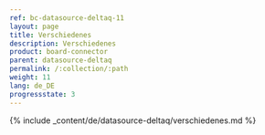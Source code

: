 ```yaml
---
ref: bc-datasource-deltaq-11
layout: page
title: Verschiedenes
description: Verschiedenes
product: board-connector
parent: datasource-deltaq
permalink: /:collection/:path
weight: 11
lang: de_DE
progressstate: 3
---
```

{% include _content/de/datasource-deltaq/verschiedenes.md %}


